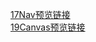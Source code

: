 
[17Nav预览链接](https://gene80230.github.io/Replay/17Nav/index.html) <br>
[19Canvas预览链接](https://gene80230.github.io/Replay/17Nav/index.html)
